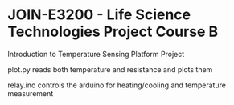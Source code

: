 # JOIN-E3200 - Life Science Technologies Project Course B
Introduction to Temperature Sensing Platform Project

plot.py reads both temperature and resistance and plots them

relay.ino controls the arduino for heating/cooling and temperature measurement
